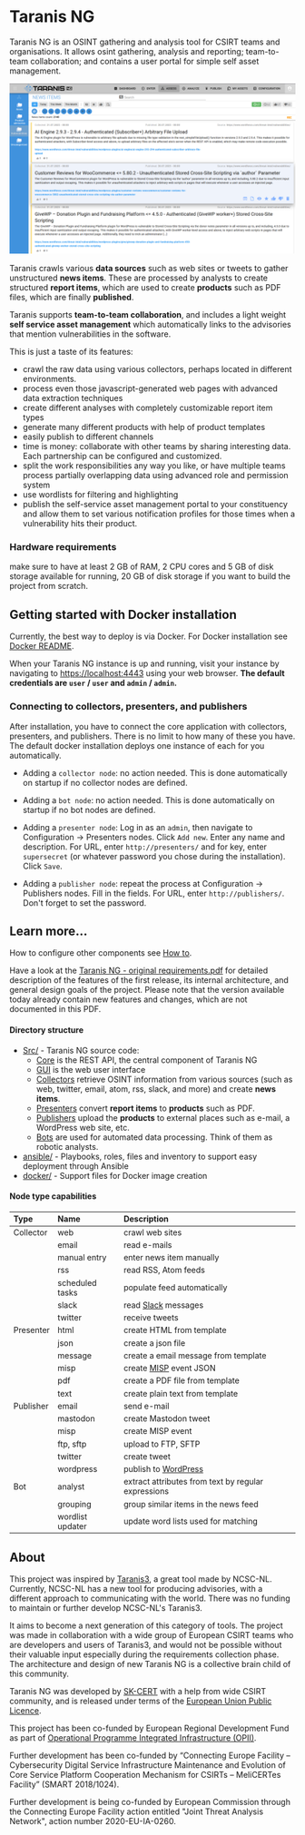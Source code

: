 # Taranis NG

Taranis NG is an OSINT gathering and analysis tool for CSIRT teams and
organisations. It allows osint gathering, analysis and reporting; team-to-team
collaboration; and contains a user portal for simple self asset management.

![](docs/images/screenshot.png)

Taranis crawls various **data sources** such as web sites or tweets to gather
unstructured **news items**. These are processed by analysts to create
structured **report items**, which are used to create **products** such as PDF
files, which are finally **published**.

Taranis supports **team-to-team collaboration**, and includes a light weight
**self service asset management** which automatically links to the advisories
that mention vulnerabilities in the software.


This is just a taste of its features:

- crawl the raw data using various collectors, perhaps located in different environments.
- process even those javascript-generated web pages with advanced data extraction techniques
- create different analyses with completely customizable report item types
- generate many different products with help of product templates
- easily publish to different channels
- time is money: collaborate with other teams by sharing interesting data. Each partnership can be configured and customized.
- split the work responsibilities any way you like, or have multiple teams process partially overlapping data using advanced role and permission system
- use wordlists for filtering and highlighting
- publish the self-service asset management portal to your constituency and allow them to set various notification profiles for those times when a vulnerability hits their product.

### Hardware requirements
make sure to have at least 2 GB of RAM, 2 CPU cores and 5 GB of disk storage available for running,
20 GB of disk storage if you want to build the project from scratch.

## Getting started with Docker installation

Currently, the best way to deploy is via Docker. For Docker installation see [Docker README](docker/README.md).

When your Taranis NG instance is up and running, visit your instance by
navigating to [https://localhost:4443](https://localhost:4443/) using your web
browser. **The default credentials are `user` / `user` and `admin` / `admin`.**

### Connecting to collectors, presenters, and publishers

After installation, you have to connect the core application with collectors,
presenters, and publishers. There is no limit to how many of these you have.
The default docker installation deploys one instance of each for you automatically.

- Adding a `collector node`: no action needed. This is done automatically on startup if no collector nodes are defined.

- Adding a `bot node`: no action needed. This is done automatically on startup if no bot nodes are defined.

- Adding a `presenter node`: Log in as an `admin`, then navigate to Configuration
-> Presenters nodes. Click `Add new`. Enter any name and description. For URL,
enter `http://presenters/` and for key, enter `supersecret` (or whatever
password you chose during the installation). Click `Save`.

- Adding a `publisher node`: repeat the process at Configuration -> Publishers
nodes. Fill in the fields. For URL, enter `http://publishers/`. Don't forget to
set the password.

## Learn more...

How to configure other components see [How to](docs/howto.md).

Have a look at the [Taranis NG - original requirements.pdf](docs/Taranis-NG-original-requirements.pdf)
for detailed description of the features of the first release, its internal
architecture, and general design goals of the project.
Please note that the version available today already contain new features
and changes, which are not documented in this PDF.

#### Directory structure

- [Src/](src/) - Taranis NG source code:
  - [Core](src/core/) is the REST API, the central component of Taranis NG
  - [GUI](src/gui/) is the web user interface
  - [Collectors](src/collectors/) retrieve OSINT information from various sources (such as web, twitter, email, atom, rss, slack, and more) and create **news items**.
  - [Presenters](src/presenters/) convert **report items** to **products** such as PDF.
  - [Publishers](src/publishers/) upload the **products** to external places such as e-mail, a WordPress web site, etc.
  - [Bots](src/bots/) are used for automated data processing. Think of them as robotic analysts.
- [ansible/](ansible/) - Playbooks, roles, files and inventory to support easy deployment through Ansible
- [docker/](docker/) - Support files for Docker image creation

#### Node type capabilities

| Type      | Name                 | Description                           |
| :-------- | :------------------- | :------------------------------------ |
| Collector | web                  | crawl web sites                       |
|           | email                | read e-mails                          |
|           | manual entry         | enter news item manually              |
|           | rss                  | read RSS, Atom feeds                  |
|           | scheduled tasks      | populate feed automatically           |
|           | slack                | read [Slack](https://slack.com/) messages |
|           | twitter              | receive tweets                        |
| Presenter | html                 | create HTML from template             |
|           | json                 | create a json file                    |
|           | message              | create a email message  from template |
|           | misp                 | create [MISP](https://misp-project.org/) event JSON |
|           | pdf                  | create a PDF file from template       |
|           | text                 | create plain text from template       |
| Publisher | email                | send e-mail                           |
|           | mastodon             | create Mastodon tweet                 |
|           | misp                 | create MISP event                     |
|           | ftp, sftp            | upload to FTP, SFTP                   |
|           | twitter              | create tweet                          |
|           | wordpress            | publish to [WordPress](https://wordpress.org/) |
| Bot       | analyst              | extract attributes from text by regular expressions |
|           | grouping             | group similar items in the news feed  |
|           | wordlist updater     | update word lists used for matching   |

## About

This project was inspired by [Taranis3](https://github.com/NCSC-NL/taranis3),
a great tool made by NCSC-NL. Currently, NCSC-NL has a new tool for producing advisories,
with a different approach to communicating with the world. There was no funding to maintain or
further develop NCSC-NL's Taranis3.

It aims to become a next generation of this category of tools. The project was made in collaboration
with a wide group of European CSIRT teams who are developers and users of Taranis3, and would not be
possible without their valuable input especially during the requirements collection phase.
The architecture and design of new Taranis NG is a collective brain child of this community.

Taranis NG was developed by [SK-CERT](https://www.sk-cert.sk/) with a help from
wide CSIRT community, and is released under terms of the [European Union Public
Licence](https://eupl.eu/1.2/en/).

This project has been co-funded by European Regional Development Fund as part of [Operational Programme Integrated Infrastructure (OPII)](https://www.opii.gov.sk/opii-en/titulka-en).

Further development has been co-funded by “Connecting Europe Facility – Cybersecurity Digital Service Infrastructure Maintenance and Evolution of Core Service Platform Cooperation Mechanism for CSIRTs – MeliCERTes Facility” (SMART 2018/1024).

Further development is being co-funded by European Commission through the Connecting Europe Facility action entitled "Joint Threat Analysis Network", action number 2020-EU-IA-0260.
